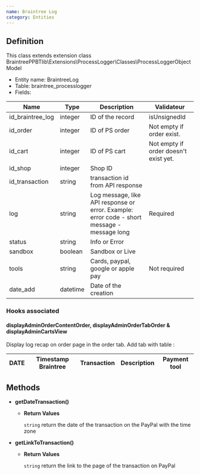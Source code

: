 ```yaml
---
name: Braintree Log
category: Entities
---
```


## Definition

This class extends extension class BraintreePPBTlib\Extensions\ProcessLogger\Classes\ProcessLoggerObjectModel

* Entity name: BraintreeLog
* Table: braintree_processlogger
* Fields:

|Name|Type|Description|Validateur|
|------|------|------|------|
|id_braintree_log|integer|ID of the record|isUnsignedId|
|id_order|integer|ID of PS order|Not empty if order exist.|
|id_cart|integer|ID of PS cart|Not empty if order doesn't exist yet.|
|id_shop|integer|Shop ID||
|id_transaction|string|transaction id from API response||
|log|string|Log message, like API response or error. Example: error code - short message - message long|Required |
|status|string|Info or Error||
|sandbox|boolean|Sandbox or Live||
|tools|string|Cards, paypal, google or apple pay|Not required|
|date_add|datetime|Date of the creation||

### Hooks associated

#### displayAdminOrderContentOrder, displayAdminOrderTabOrder & displayAdminCartsView

Display log recap on order page in the order tab. 
Add tab with table :

|DATE|Timestamp Braintree|Transaction|Description|Payment tool|
|------|------|------|------|------|


## Methods


- **getDateTransaction()**
    
    - **Return Values**
    
      `string` return the date of the transaction on the PayPal with the time zone
      
- **getLinkToTransaction()**

    - **Return Values**
        
      `string` return the link to the page of the transaction on PayPal